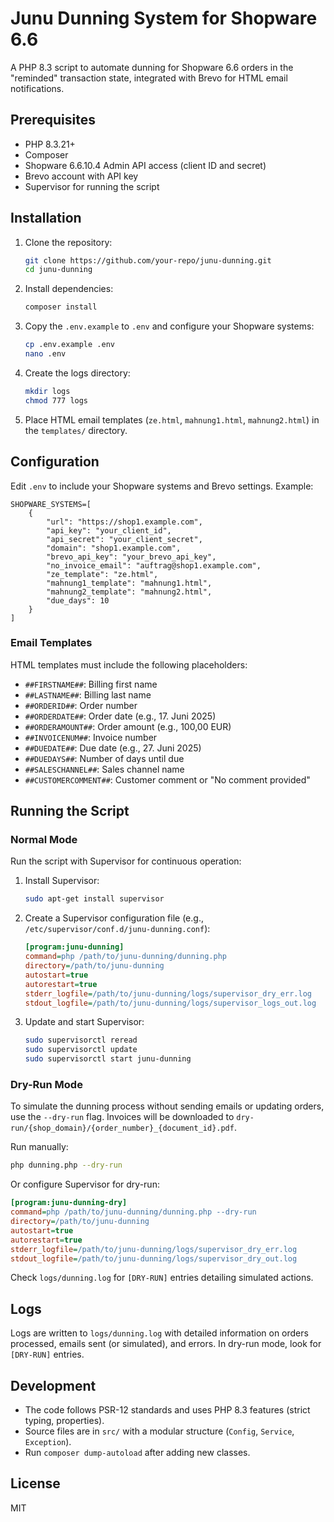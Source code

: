 # Junu Dunning System for Shopware 6.6

A PHP 8.3 script to automate dunning for Shopware 6.6 orders in the "reminded" transaction state, integrated with Brevo for HTML email notifications.

## Prerequisites

- PHP 8.3.21+
- Composer
- Shopware 6.6.10.4 Admin API access (client ID and secret)
- Brevo account with API key
- Supervisor for running the script

## Installation

1. Clone the repository:
   ```bash
   git clone https://github.com/your-repo/junu-dunning.git
   cd junu-dunning
   ```

2. Install dependencies:
   ```bash
   composer install
   ```

3. Copy the `.env.example` to `.env` and configure your Shopware systems:
   ```bash
   cp .env.example .env
   nano .env
   ```

4. Create the logs directory:
   ```bash
   mkdir logs
   chmod 777 logs
   ```

5. Place HTML email templates (`ze.html`, `mahnung1.html`, `mahnung2.html`) in the `templates/` directory.

## Configuration

Edit `.env` to include your Shopware systems and Brevo settings. Example:
```env
SHOPWARE_SYSTEMS=[
    {
        "url": "https://shop1.example.com",
        "api_key": "your_client_id",
        "api_secret": "your_client_secret",
        "domain": "shop1.example.com",
        "brevo_api_key": "your_brevo_api_key",
        "no_invoice_email": "auftrag@shop1.example.com",
        "ze_template": "ze.html",
        "mahnung1_template": "mahnung1.html",
        "mahnung2_template": "mahnung2.html",
        "due_days": 10
    }
]
```

### Email Templates

HTML templates must include the following placeholders:
- `##FIRSTNAME##`: Billing first name
- `##LASTNAME##`: Billing last name
- `##ORDERID##`: Order number
- `##ORDERDATE##`: Order date (e.g., 17. Juni 2025)
- `##ORDERAMOUNT##`: Order amount (e.g., 100,00 EUR)
- `##INVOICENUM##`: Invoice number
- `##DUEDATE##`: Due date (e.g., 27. Juni 2025)
- `##DUEDAYS##`: Number of days until due
- `##SALESCHANNEL##`: Sales channel name
- `##CUSTOMERCOMMENT##`: Customer comment or "No comment provided"

## Running the Script

### Normal Mode
Run the script with Supervisor for continuous operation:

1. Install Supervisor:
   ```bash
   sudo apt-get install supervisor
   ```

2. Create a Supervisor configuration file (e.g., `/etc/supervisor/conf.d/junu-dunning.conf`):
   ```ini
   [program:junu-dunning]
   command=php /path/to/junu-dunning/dunning.php
   directory=/path/to/junu-dunning
   autostart=true
   autorestart=true
   stderr_logfile=/path/to/junu-dunning/logs/supervisor_dry_err.log
   stdout_logfile=/path/to/junu-dunning/logs/supervisor_logs_out.log
   ```

3. Update and start Supervisor:
   ```bash
   sudo supervisorctl reread
   sudo supervisorctl update
   sudo supervisorctl start junu-dunning
   ```

### Dry-Run Mode
To simulate the dunning process without sending emails or updating orders, use the `--dry-run` flag. Invoices will be downloaded to `dry-run/{shop_domain}/{order_number}_{document_id}.pdf`.

Run manually:
```bash
php dunning.php --dry-run
```

Or configure Supervisor for dry-run:
```ini
[program:junu-dunning-dry]
command=php /path/to/junu-dunning/dunning.php --dry-run
directory=/path/to/junu-dunning
autostart=true
autorestart=true
stderr_logfile=/path/to/junu-dunning/logs/supervisor_dry_err.log
stdout_logfile=/path/to/junu-dunning/logs/supervisor_dry_out.log
```

Check `logs/dunning.log` for `[DRY-RUN]` entries detailing simulated actions.

## Logs

Logs are written to `logs/dunning.log` with detailed information on orders processed, emails sent (or simulated), and errors. In dry-run mode, look for `[DRY-RUN]` entries.

## Development

- The code follows PSR-12 standards and uses PHP 8.3 features (strict typing, properties).
- Source files are in `src/` with a modular structure (`Config`, `Service`, `Exception`).
- Run `composer dump-autoload` after adding new classes.

## License

MIT
